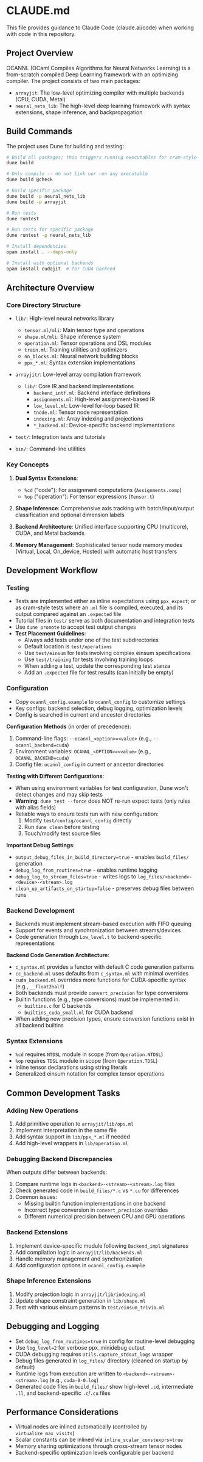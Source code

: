 # CLAUDE.md

This file provides guidance to Claude Code (claude.ai/code) when working with code in this repository.

## Project Overview

OCANNL (OCaml Compiles Algorithms for Neural Networks Learning) is a from-scratch compiled Deep Learning framework with an optimizing compiler. The project consists of two main packages:

- `arrayjit`: The low-level optimizing compiler with multiple backends (CPU, CUDA, Metal)
- `neural_nets_lib`: The high-level deep learning framework with syntax extensions, shape inference, and backpropagation

## Build Commands

The project uses Dune for building and testing:

```bash
# Build all packages; this triggers running executables for cram-style tests
dune build

# Only compile -- do not link nor run any executable
dune build @check

# Build specific package
dune build -p neural_nets_lib
dune build -p arrayjit

# Run tests
dune runtest

# Run tests for specific package
dune runtest -p neural_nets_lib

# Install dependencies
opam install . --deps-only

# Install with optional backends  
opam install cudajit  # for CUDA backend
```

## Architecture Overview

### Core Directory Structure

- `lib/`: High-level neural networks library
  - `tensor.ml/mli`: Main tensor type and operations
  - `shape.ml/mli`: Shape inference system
  - `operation.ml`: Tensor operations and DSL modules
  - `train.ml`: Training utilities and optimizers
  - `nn_blocks.ml`: Neural network building blocks
  - `ppx_*.ml`: Syntax extension implementations

- `arrayjit/`: Low-level array compilation framework
  - `lib/`: Core IR and backend implementations
    - `backend_intf.ml`: Backend interface definitions
    - `assignments.ml`: High-level assignment-based IR
    - `low_level.ml`: Low-level for-loop based IR
    - `tnode.ml`: Tensor node representation
    - `indexing.ml`: Array indexing and projections
    - `*_backend.ml`: Device-specific backend implementations

- `test/`: Integration tests and tutorials
- `bin/`: Command-line utilities

### Key Concepts

1. **Dual Syntax Extensions**:
   - `%cd` ("code"): For assignment computations (`Assignments.comp`)
   - `%op` ("operation"): For tensor expressions (`Tensor.t`)

2. **Shape Inference**: Comprehensive axis tracking with batch/input/output classification and optional dimension labels

3. **Backend Architecture**: Unified interface supporting CPU (multicore), CUDA, and Metal backends

4. **Memory Management**: Sophisticated tensor node memory modes (Virtual, Local, On_device, Hosted) with automatic host transfers

## Development Workflow

### Testing

- Tests are implemented either as inline expectations using `ppx_expect`; or as cram-style tests where an `.ml` file is compiled, executed, and its output compared against an `.expected` file
- Tutorial files in `test/` serve as both documentation and integration tests
- Use `dune promote` to accept test output changes
- **Test Placement Guidelines**:
  * Always add tests under one of the test subdirectories
  * Default location is `test/operations`
  * Use `test/einsum` for tests involving complex einsum specifications
  * Use `test/training` for tests involving training loops
  * When adding a test, update the corresponding test stanza
  * Add an `.expected` file for test results (can initially be empty)

### Configuration

- Copy `ocannl_config.example` to `ocannl_config` to customize settings
- Key configs: backend selection, debug logging, optimization levels
- Config is searched in current and ancestor directories

**Configuration Methods** (in order of precedence):
1. Command-line flags: `--ocannl_<option>=<value>` (e.g., `--ocannl_backend=cuda`)
2. Environment variables: `OCANNL_<OPTION>=<value>` (e.g., `OCANNL_BACKEND=cuda`)
3. Config file: `ocannl_config` in current or ancestor directories

**Testing with Different Configurations**:
- When using environment variables for test configuration, Dune won't detect changes and may skip tests
- **Warning**: `dune test --force` does NOT re-run expect tests (only rules with alias fields)
- Reliable ways to ensure tests run with new configuration:
  1. Modify `test/config/ocannl_config` directly
  2. Run `dune clean` before testing
  3. Touch/modify test source files

**Important Debug Settings**:
- `output_debug_files_in_build_directory=true` - enables `build_files/` generation
- `debug_log_from_routines=true` - enables runtime logging
- `debug_log_to_stream_files=true` - writes logs to `log_files/<backend>-<device>-<stream>.log`
- `clean_up_artifacts_on_startup=false` - preserves debug files between runs

### Backend Development

- Backends must implement stream-based execution with FIFO queuing
- Support for events and synchronization between streams/devices  
- Code generation through `Low_level.t` to backend-specific representations

**Backend Code Generation Architecture**:
- `c_syntax.ml` provides a functor with default C code generation patterns
- `cc_backend.ml` uses defaults from `c_syntax.ml` with minimal overrides
- `cuda_backend.ml` overrides more functions for CUDA-specific syntax (e.g., `__float2half`)
- Both backends must provide `convert_precision` for type conversions
- Builtin functions (e.g., type conversions) must be implemented in:
  - `builtins.c` for C backends
  - `builtins_cuda_small.ml` for CUDA backend
- When adding new precision types, ensure conversion functions exist in all backend builtins

### Syntax Extensions

- `%cd` requires `NTDSL` module in scope (from `Operation.NTDSL`)
- `%op` requires `TDSL` module in scope (from `Operation.TDSL`)
- Inline tensor declarations using string literals
- Generalized einsum notation for complex tensor operations

## Common Development Tasks

### Adding New Operations

1. Add primitive operation to `arrayjit/lib/ops.ml`
2. Implement interpretation in the same file
3. Add syntax support in `lib/ppx_*.ml` if needed
4. Add high-level wrappers in `lib/operation.ml`

### Debugging Backend Discrepancies

When outputs differ between backends:
1. Compare runtime logs in `<backend>-<stream>-<stream>.log` files
2. Check generated code in `build_files/*.c` vs `*.cu` for differences
3. Common issues:
   - Missing builtin function implementations in one backend
   - Incorrect type conversion in `convert_precision` overrides
   - Different numerical precision between CPU and GPU operations

### Backend Extensions

1. Implement device-specific module following `Backend_impl` signatures
2. Add compilation logic in `arrayjit/lib/backends.ml`
3. Handle memory management and synchronization
4. Add configuration options in `ocannl_config.example`

### Shape Inference Extensions

1. Modify projection logic in `arrayjit/lib/indexing.ml`
2. Update shape constraint generation in `lib/shape.ml`
3. Test with various einsum patterns in `test/einsum_trivia.ml`

## Debugging and Logging

- Set `debug_log_from_routines=true` in config for routine-level debugging
- Use `log_level=2` for verbose ppx_minidebug output
- CUDA debugging requires `Utils.capture_stdout_logs` wrapper
- Debug files generated in `log_files/` directory (cleaned on startup by default)
- Runtime logs from execution are written to `<backend>-<stream>-<stream>.log` (e.g., `cuda-0-0.log`)
- Generated code files in `build_files/` show high-level `.cd`, intermediate `.ll`, and backend-specific `.c`/`.cu` files

## Performance Considerations

- Virtual nodes are inlined automatically (controlled by `virtualize_max_visits`)
- Scalar constants can be inlined via `inline_scalar_constexprs=true`
- Memory sharing optimizations through cross-stream tensor nodes
- Backend-specific optimization levels configurable per backend